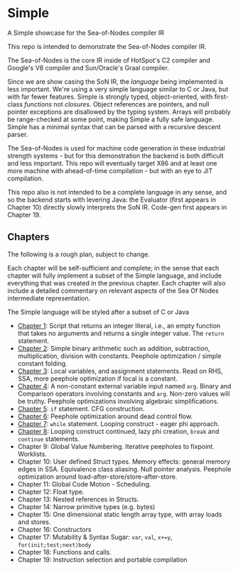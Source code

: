 # Simple
A Simple showcase for the Sea-of-Nodes compiler IR

This repo is intended to demonstrate the Sea-of-Nodes compiler IR.

The Sea-of-Nodes is the core IR inside of HotSpot's C2 compiler
and Google's V8 compiler and Sun/Oracle's Graal compiler.

Since we are show casing the SoN IR, the *language* being implemented is less
important.  We're using a very simple language similar to C or Java, but with
far fewer features.  Simple is strongly typed, object-oriented, with first-
class *functions* not *closures*.  Object references are pointers, and null
pointer exceptions are disallowed by the typing system.  Arrays will probably
be range-checked at some point, making Simple a fully safe language.  Simple
has a minimal syntax that can be parsed with a recursive descent parser.

The Sea-of-Nodes is used for machine code generation in these industrial
strength systems - but for this demonstration the backend is both difficult and
less important.  This repo will eventually target X86 and at least one more
machine with ahead-of-time compilation - but with an eye to JIT compilation.

This repo also is not intended to be a complete language in any sense, and so
the backend starts with levering Java: the Evaluator (first appears in Chapter
10) directly slowly interprets the SoN IR.  Code-gen first appears in Chapter
19.


## Chapters

The following is a rough plan, subject to change.

Each chapter will be self-sufficient and complete; in the sense that each chapter will fully implement
a subset of the Simple language, and include everything that was created in the previous chapter.
Each chapter will also include a detailed commentary on relevant aspects of the
Sea Of Nodes intermediate representation.

The Simple language will be styled after a subset of C or Java

* [Chapter 1](docs/chapter01/README.md): Script that returns an integer literal, i.e., an empty function that takes no arguments and returns a single integer value. The `return` statement.
* [Chapter 2](docs/chapter02/README.md): Simple binary arithmetic such as addition, subtraction, multiplication, division
  with constants. Peephole optimization / simple constant folding.
* [Chapter 3](docs/chapter03/README.md): Local variables, and assignment statements. Read on RHS, SSA, more peephole optimization if local is a
  constant.
* [Chapter 4](docs/chapter04/README.md): A non-constant external variable input named `arg`. Binary and Comparison operators involving constants and `arg`. Non-zero values will be truthy. Peephole optimizations involving algebraic simplifications.
* [Chapter 5](docs/chapter05/README.md): `if` statement. CFG construction.
* [Chapter 6](docs/chapter06/README.md): Peephole optimization around dead control flow.
* [Chapter 7](docs/chapter07/README.md): `while` statement. Looping construct - eager phi approach.
* [Chapter 8](docs/chapter08/README.md): Looping construct continued, lazy phi creation, `break` and `continue` statements.
* Chapter 9: Global Value Numbering. Iterative peepholes to fixpoint. Worklists.
* Chapter 10: User defined Struct types. Memory effects: general memory edges in SSA. Equivalence class aliasing. Null pointer analysis. Peephole optimization around load-after-store/store-after-store.
* Chapter 11: Global Code Motion - Scheduling.
* Chapter 12: Float type.
* Chapter 13: Nested references in Structs.
* Chapter 14: Narrow primitive types (e.g. bytes)
* Chapter 15: One dimensional static length array type, with array loads and stores.
* Chapter 16: Constructors
* Chapter 17: Mutability & Syntax Sugar: `var`, `val`, `x+=y`, `for(init;test;next)body`
* Chapter 18: Functions and calls.
* Chapter 19: Instruction selection and portable compilation
